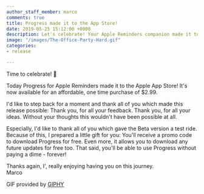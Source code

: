 ```yaml
---
author_staff_member: marco
comments: true
title: Progress made it to the App Store!
date: 2019-05-25 15:12:00 +0000
description: Let's celebrate! Your Apple Reminders companion made it to the App Store!
image: "/images/The-Office-Party-Hard.gif"
categories:
- release

---
```

Time to celebrate! 🎉

Today Progress for Apple Reminders made it to the Apple App Store! It's now available for an affordable, one time purchase of $2.99.

I'd like to step back for a moment and thank all of you which made this release possible: Thank you, for all your feedback. Thank you, for all your ideas. Without your thoughts this wouldn't have been possible at all.

Especially, I'd like to thank all of you which gave the Beta version a test ride. Because of this, I prepared a little gift for you: You'll receive a promo code to download Progress for free. Even more, it allows you to download any future updates for free too. That said, you'll be able to use Progress without paying a dime - forever!

Thanks again, I', really enjoying having you on this journey.  
Marco

GIF provided by [GIPHY](https://giphy.com/gifs/party-the-office-hard-l0MYt5jPR6QX5pnqM)